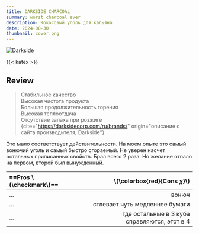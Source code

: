 ```yaml
---
title: DARKSIDE CHARCOAL
summary: worst charcoal ever
description: Кокосовый уголь для кальяна
date: 2024-08-30
thumbnail: cover.png
---
```

![Darkside]

{{< katex >}}

## Review

> Стабильное качество  
> Высокая чистота продукта  
> Большая продолжительность горения  
> Высокая теплоотдача  
> Отсутствие запаха при розжиге
{cite="https://darksidecorp.com/ru/brands/" origin="описание с сайта производителя, Darkside"}

Это мало соответствует действительности.
На моем опыте это самый вонючий уголь и самый быстро сгораемый.
Не уверен насчет остальных приписанных свойств. Брал всего 2 раза. 
Но желание отпало на первом, второй был вынужденный.

| ==Pros \\(\checkmark\\)== |            \\(\colorbox{red}{Cons $\chi$}\\) |
| :------------------------ | -------------------------------------------: |
| ...                       |                                        вонюч |
| ...                       |               стлевает чуть медленнее бумаги |
| ...                       | где остальные в 3 куба справляются, этот в 4 |

[Darkside]: https://thumb.tildacdn.com/tild6535-6330-4331-a539-653736383430/-/resize/288x/-/format/webp/Layer_1_6_.png "Worst one. stinks, rapid burnout, low heat"
